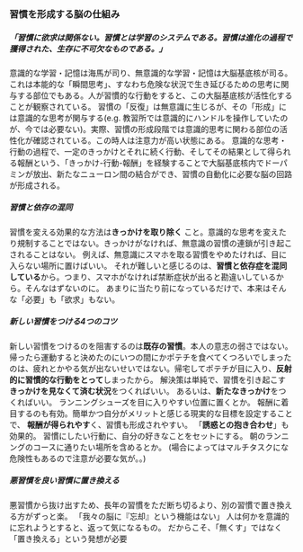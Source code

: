 ### 習慣を形成する脳の仕組み
##### 「習慣に欲求は関係ない。習慣とは学習のシステムである。習慣は進化の過程で獲得された、生存に不可欠なものである。」
意識的な学習・記憶は海馬が司り、無意識的な学習・記憶は大脳基底核が司る。これは本能的な「瞬間思考」、すなわち危険な状況で生き延びるための思考に関与する部位でもある。人が習慣的な行動をすると、この大脳基底核が活性化することが観察されている。
習慣の「反復」は無意識に生じるが、その「形成」には意識的な思考が関与する(e.g. 教習所では意識的にハンドルを操作していたのが、今では必要ない)。実際、習慣の形成段階では意識的思考に関わる部位の活性化が確認されている。この時人は注意力が高い状態にある。
意識的な思考・行動の過程で、一定のきっかけとそれに続く行動、そしてその結果として得られる報酬という、「きっかけ-行動-報酬」を経験することで大脳基底核内でドーパミンが放出、新たなニューロン間の結合ができ、習慣の自動化に必要な脳の回路が形成される。
##### 習慣と依存の混同
習慣を変える効果的な方法は**きっかけを取り除く** こと。意識的な思考を変えたり規制することではない。きっかけがなければ、無意識の習慣の連鎖が引き起こされることはない。
例えば、無意識にスマホを取る習慣をやめたければ、目に入らない場所に置けばいい。
それが難しいと感じるのは、**習慣と依存症を混同している**から。つまり、スマホがなければ禁断症状が出ると勘違いしているから。そんなはずないのに。
あまりに当たり前になっているだけで、本来はそんな「必要」も「欲求」もない。
##### 新しい習慣をつける4つのコツ
新しい習慣をつけるのを阻害するのは**既存の習慣**。本人の意志の弱さではない。
帰ったら運動すると決めたのにいつの間にかポテチを食べてくつろいでしまったのは、疲れとかやる気が出ないせいではない。帰宅してポテチが目に入り、**反射的に習慣的な行動をとって**しまったから。
解決策は単純で、習慣を引き起こす**きっかけを見なくて済む状況**をつくればいい。
あるいは、**新たなきっかけ**をつくればいい。
ランニングシューズを目に入りやすい位置に置くとか。
報酬に着目するのも有効。簡単かつ自分がメリットと感じる現実的な目標を設定することで、
**報酬が得られやす**く、習慣も形成されやすい。
「**誘惑との抱き合わせ**」も効果的。
習慣にしたい行動に、自分の好きなことをセットにする。
朝のランニングのコースに通りたい場所を含めるとか。
(場合によってはマルチタスクにな危険性もあるので注意が必要な気が。。)
##### 悪習慣を良い習慣に置き換える
悪習慣から抜け出すため、長年の習慣をただ断ち切るより、別の習慣で置き換える方がずっと楽。
「我々の脳に『忘却』という機能はない」
人は何かを意識的に忘れようとすると、返って気になるもの。
だからこそ、「無くす」ではなく「置き換える」という発想が必要



